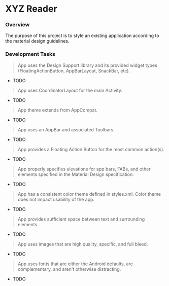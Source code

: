 # XYZ Reader

### Overview

The purpose of this project is to style an existing application according to the material design guidelines. 

### Development Tasks

> App uses the Design Support library and its provided widget types (FloatingActionButton, AppBarLayout, SnackBar, etc).

+ TODO

> App uses CoordinatorLayout for the main Activity.

+ TODO

> App theme extends from AppCompat.

+ TODO

> App uses an AppBar and associated Toolbars.

+ TODO

> App provides a Floating Action Button for the most common action(s).

+ TODO

> App properly specifies elevations for app bars, FABs, and other elements specified in the Material Design specification.

+ TODO

> App has a consistent color theme defined in styles.xml. Color theme does not impact usability of the app.

+ TODO

> App provides sufficient space between text and surrounding elements.

+ TODO

> App uses images that are high quality, specific, and full bleed.

+ TODO

> App uses fonts that are either the Android defaults, are complementary, and aren't otherwise distracting.

+ TODO